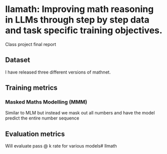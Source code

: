 # llamath: Improving math reasoning in LLMs through step by step data and task specific training objectives.
Class project final report

## Dataset
I have released three different versions of mathnet.

## Training metrics

### Masked Maths Modelling (MMM)
Similar to MLM but instead we mask out all numbers and have the model predict the entire number sequence

## Evaluation metrics
Will evaluate pass @ k rate for various models# llmath
